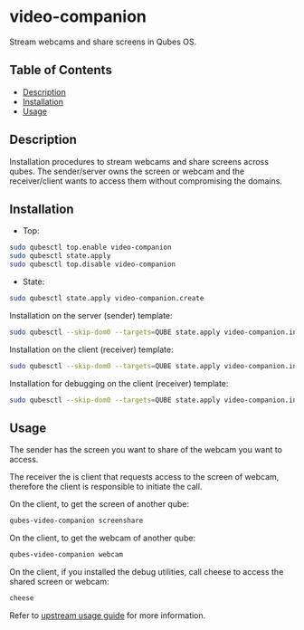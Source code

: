 # video-companion

Stream webcams and share screens in Qubes OS.

## Table of Contents

* [Description](#description)
* [Installation](#installation)
* [Usage](#usage)

## Description

Installation procedures to stream webcams and share screens across qubes. The
sender/server owns the screen or webcam and the receiver/client wants to
access them without compromising the domains.

## Installation

- Top:
```sh
sudo qubesctl top.enable video-companion
sudo qubesctl state.apply
sudo qubesctl top.disable video-companion
```

- State:
<!-- pkg:begin:post-install -->
```sh
sudo qubesctl state.apply video-companion.create
```
<!-- pkg:end:post-install -->


Installation on the server (sender) template:
```sh
sudo qubesctl --skip-dom0 --targets=QUBE state.apply video-companion.install-sender
```

Installation on the client (receiver) template:
```sh
sudo qubesctl --skip-dom0 --targets=QUBE state.apply video-companion.install-receiver
```

Installation for debugging on the client (receiver) template:
```sh
sudo qubesctl --skip-dom0 --targets=QUBE state.apply video-companion.install-receiver-debug
```

## Usage

The sender has the screen you want to share of the webcam you want to access.

The receiver the is client that requests access to the screen of webcam,
therefore the client is responsible to initiate the call.

On the client, to get the screen of another qube:
```sh
qubes-video-companion screenshare
```

On the client, to get the webcam of another qube:
```sh
qubes-video-companion webcam
```

On the client, if you installed the debug utilities, call cheese to access the
shared screen or webcam:
```sh
cheese
```

Refer to [upstream usage guide](https://github.com/QubesOS/video-companion?tab=readme-ov-file#usage)
for more information.
